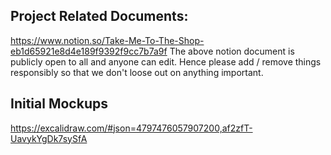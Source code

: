 ## Project Related Documents:
https://www.notion.so/Take-Me-To-The-Shop-eb1d65921e8d4e189f9392f9cc7b7a9f
The above notion document is publicly open to all and anyone can edit. Hence please add / remove things responsibly so that we don't loose out on anything important.

## Initial Mockups
https://excalidraw.com/#json=4797476057907200,af2zfT-UavykYgDk7sySfA
